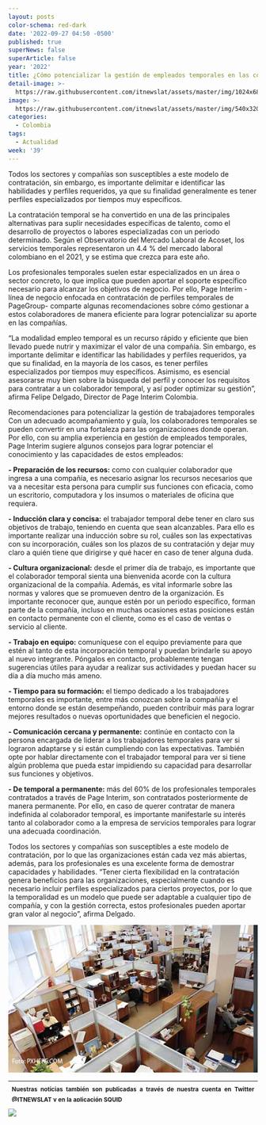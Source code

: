 ```yaml
---
layout: posts
color-schema: red-dark
date: '2022-09-27 04:50 -0500'
published: true
superNews: false
superArticle: false
year: '2022'
title: ¿Cómo potencializar la gestión de empleados temporales en las compañías?
detail-image: >-
  https://raw.githubusercontent.com/itnewslat/assets/master/img/1024x680/Empleados-g.jpg
image: >-
  https://raw.githubusercontent.com/itnewslat/assets/master/img/540x320/Empleados-p.jpg
categories:
  - Colombia
tags:
  - Actualidad
week: '39'
---
```

Todos los sectores y compañías son susceptibles a este modelo de contratación, sin embargo, es importante delimitar e identificar las habilidades y perfiles requeridos, ya que su finalidad generalmente es tener perfiles especializados por tiempos muy específicos.
 
La contratación temporal se ha convertido en una de las principales alternativas para suplir necesidades específicas de talento, como el desarrollo de proyectos o labores especializadas con un periodo determinado. Según el Observatorio del Mercado Laboral de Acoset, los servicios temporales representaron un 4.4 % del mercado laboral colombiano en el 2021, y se estima que crezca para este año.
 
Los profesionales temporales suelen estar especializados en un área o sector concreto, lo que implica que pueden aportar el soporte específico necesario para alcanzar los objetivos de negocio.  Por ello, Page Interim -línea de negocio enfocada en contratación de perfiles temporales de PageGroup- comparte algunas recomendaciones sobre cómo gestionar a estos colaboradores de manera eficiente para lograr potencializar su aporte en las compañías.
 
“La modalidad empleo temporal es un recurso rápido y eficiente que bien llevado puede nutrir y maximizar el valor de una compañía. Sin embargo, es importante delimitar e identificar las habilidades y perfiles requeridos, ya que su finalidad, en la mayoría de los casos, es tener perfiles especializados por tiempos muy específicos. Asimismo, es esencial asesorarse muy bien sobre la búsqueda del perfil y conocer los requisitos para contratar a un colaborador temporal, y así poder optimizar su gestión”, afirma Felipe Delgado, Director de Page Interim Colombia.
 
Recomendaciones para potencializar la gestión de trabajadores temporales
Con un adecuado acompañamiento y guía, los colaboradores temporales se pueden convertir en una fortaleza para las organizaciones donde operan. Por ello, con su amplia experiencia en gestión de empleados temporales, Page Interim sugiere algunos consejos para lograr potenciar el conocimiento y las capacidades de estos empleados:

**- Preparación de los recursos:** como con cualquier colaborador que ingresa a una compañía, es necesario asignar los recursos necesarios que va a necesitar esta persona para cumplir sus funciones con eficacia, como un escritorio, computadora y los insumos o materiales de oficina que requiera.

**- Inducción clara y concisa:** el trabajador temporal debe tener en claro sus objetivos de trabajo, teniendo en cuenta que sean alcanzables. Para ello es importante realizar una inducción sobre su rol, cuáles son las expectativas con su incorporación, cuáles son los plazos de su contratación y dejar muy claro a quién tiene que dirigirse y qué hacer en caso de tener alguna duda.

**- Cultura organizacional:** desde el primer día de trabajo, es importante que el colaborador temporal sienta una bienvenida acorde con la cultura organizacional de la compañía. Además, es vital informarle sobre las normas y valores que se promueven dentro de la organización. Es importante reconocer que, aunque estén por un periodo específico, forman parte de la compañía, incluso en muchas ocasiones estas posiciones están en contacto permanente con el cliente, como es el caso de ventas o servicio al cliente.  

**- Trabajo en equipo:** comuníquese con el equipo previamente para que estén al tanto de esta incorporación temporal y puedan brindarle su apoyo al nuevo integrante. Póngalos en contacto, probablemente tengan sugerencias útiles para ayudar a realizar sus actividades y puedan hacer su día a día mucho más ameno.

**- Tiempo para su formación:** el tiempo dedicado a los trabajadores temporales es importante, entre más conozcan sobre la compañía y el entorno donde se están desempeñando, pueden contribuir más para lograr mejores resultados o nuevas oportunidades que beneficien el negocio.

**- Comunicación cercana y permanente:** continúe en contacto con la persona encargada de liderar a los trabajadores temporales para ver si lograron adaptarse y si están cumpliendo con las expectativas. También opte por hablar directamente con el trabajador temporal para ver si tiene algún problema que pueda estar impidiendo su capacidad para desarrollar sus funciones y objetivos.

**- De temporal a permanente:** más del 60% de los profesionales temporales contratados a través de Page Interim, son contratados posteriormente de manera permanente. Por ello, en caso de querer contratar de manera indefinida al colaborador temporal, es importante manifestarle su interés tanto al colaborador como a la empresa de servicios temporales para lograr una adecuada coordinación.
 
Todos los sectores y compañías son susceptibles a este modelo de contratación, por lo que las organizaciones están cada vez más abiertas, además, para los profesionales es una excelente forma de demostrar capacidades y habilidades. “Tener cierta flexibilidad en la contratación genera beneficios para las organizaciones, especialmente cuando es necesario incluir perfiles especializados para ciertos proyectos, por lo que la temporalidad es un modelo que puede ser adaptable a cualquier tipo de compañía, y con la gestión correcta, estos profesionales pueden aportar gran valor al negocio”, afirma Delgado. 

![](https://raw.githubusercontent.com/itnewslat/assets/master/img/540x320/Empleados-p.jpg)

<table style="height: 42px;" width="569">
<tbody>
<tr>
<td style="text-align: justify;"><sub><strong>Nuestras noticias también son publicadas a través de nuestra cuenta en Twitter <a href="https://twitter.com/itnewslat?lang=es">@ITNEWSLAT</a> y en la aplicación <a href="https://squidapp.co/en/">SQUID</a></strong></sub></td>
</tr>
</tbody>
</table>

<img src="https://tracker.metricool.com/c3po.jpg?hash=56f88a41e39ab42c063cc51676587a04"/>


